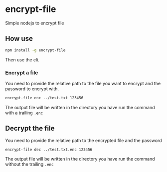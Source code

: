 # encrypt-file

Simple nodejs to encrypt file

## How use

```sh
npm install -g encrypt-file
```

Then use the cli.

### Encrypt a file

You need to provide the relative path to the file you want to encrypt and the password to encrypt with.

```sh
encrypt-file enc ../test.txt 123456
```

The output file will be written in the directory you have run the command with a trailing `.enc`

## Decrypt the file

You need to provide the relative path to the encrypted file and the password

```sh
encrypt-file dec ../test.txt.enc 123456
```

The output file will be written in the directory you have run the command without the trailing `.enc`

